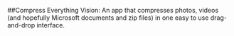 ##Compress Everything
Vision: An app that compresses photos, videos (and hopefully Microsoft documents and zip files) in one easy to use drag-and-drop interface.
